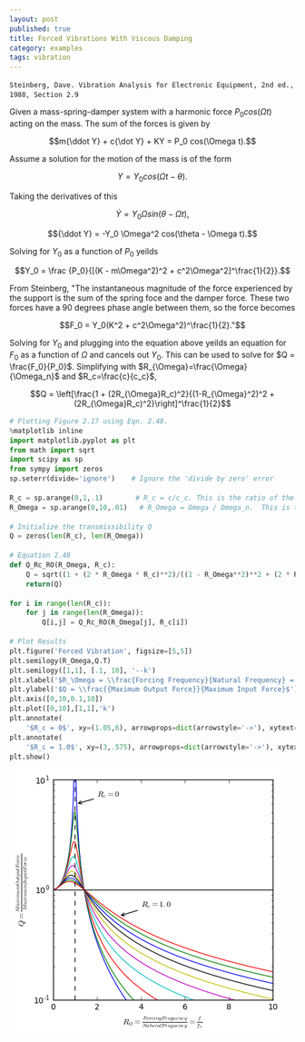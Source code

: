 ```yaml
---
layout: post
published: true
title: Forced Vibrations With Viscous Damping
category: examples
tags: vibration
---
```



`Steinberg, Dave. Vibration Analysis for Electronic Equipment, 2nd ed., 1988, Section 2.9`

Given a mass-spring-damper system with a harmonic force $P_0 cos(\Omega t)$ acting on the mass.  The sum of the forces is given by

$$m{\ddot Y} + c{\dot Y} + KY = P_0 cos(\Omega t).$$

Assume a solution for the motion of the mass is of the form

$$Y = Y_0 cos(\Omega t - \theta).$$

Taking the derivatives of this

$${\dot Y} = Y_0 \Omega sin(\theta - \Omega t),$$

$${\ddot Y} = -Y_0 \Omega^2 cos(\theta - \Omega t).$$

Solving for $Y_0$ as a function of $P_0$ yeilds

$$Y_0 = \frac {P_0}{[(K - m\Omega^2)^2 + c^2\Omega^2]^\frac{1}{2}}.$$

From Steinberg, "The instantaneous magnitude of the force experienced by the support is the sum of the spring foce and the damper force. These two forces have a 90 degrees phase angle between them, so the force becomes 

$$F_0 = Y_0(K^2 + c^2\Omega^2)^\frac{1}{2}."$$

Solving for $Y_0$ and plugging into the equation above yeilds an equation for $F_0$ as a function of $\Omega$ and cancels out $Y_0$. This can be used to solve for $Q = \frac{F_0}{P_0}$.  Simplifying with $R_{\Omega}=\frac{\Omega}{\Omega_n}$ and $R_c=\frac{c}{c_c}$, 

$$Q = \left[\frac{1 + (2R_{\Omega}R_c)^2}{(1-R_{\Omega}^2)^2 + (2R_{\Omega}R_c)^2}\right]^\frac{1}{2}$$






```python
# Plotting Figure 2.17 using Eqn. 2.48.
%matplotlib inline
import matplotlib.pyplot as plt
from math import sqrt
import scipy as sp
from sympy import zeros
sp.seterr(divide='ignore')    # Ignore the 'divide by zero' error

R_c = sp.arange(0,1,.1)        # R_c = c/c_c. This is the ratio of the damping to the critical damping
R_Omega = sp.arange(0,10,.01)   # R_Omega = Omega / Omega_n.  This is the ratio of the input frequency to the natural frequency.

# Initialize the transmissibility Q 
Q = zeros(len(R_c), len(R_Omega))

# Equation 2.48
def Q_Rc_RO(R_Omega, R_c):
    Q = sqrt((1 + (2 * R_Omega * R_c)**2)/((1 - R_Omega**2)**2 + (2 * R_Omega * R_c)**2))
    return(Q)

for i in range(len(R_c)):
    for j in range(len(R_Omega)):
        Q[i,j] = Q_Rc_RO(R_Omega[j], R_c[i])
        
# Plot Results
plt.figure('Forced Vibration', figsize=[5,5])
plt.semilogy(R_Omega,Q.T)
plt.semilogy([1,1], [.1, 10], '--k')
plt.xlabel('$R_\Omega = \\frac{Forcing Frequency}{Natural Frequency} = \\frac{f}{f_n}$')
plt.ylabel('$Q = \\frac{{Maximum Output Force}}{Maximum Input Force}$')
plt.axis([0,10,0.1,10])
plt.plot([0,10],[1,1],'k')
plt.annotate(
    '$R_c = 0$', xy=(1.05,6), arrowprops=dict(arrowstyle='->'), xytext=(2,7))
plt.annotate(
    '$R_c = 1.0$', xy=(3,.575), arrowprops=dict(arrowstyle='->'), xytext=(4,.7))
plt.show()
```


![png](/public/ipy/Steinberg_1988/output_1_0.png)